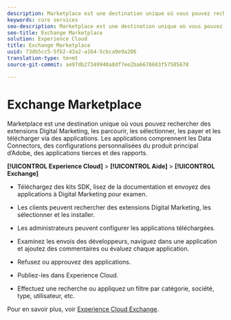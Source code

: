 ```yaml
---
description: Marketplace est une destination unique où vous pouvez rechercher des extensions Digital Marketing, les parcourir, les sélectionner, les payer et les télécharger via des applications. Les applications comprennent les Data Connectors, des configurations personnalisées du produit principal d’Adobe, des applications tierces et des rapports.
keywords: core services
seo-description: Marketplace est une destination unique où vous pouvez rechercher des extensions Digital Marketing, les parcourir, les sélectionner, les payer et les télécharger via des applications. Les applications comprennent les Data Connectors, des configurations personnalisées du produit principal d’Adobe, des applications tierces et des rapports.
seo-title: Exchange Marketplace
solution: Experience Cloud
title: Exchange Marketplace
uuid: 73db5cc5-5fb2-43a2-a164-5cbca9e9a206
translation-type: tm+mt
source-git-commit: ae97db27349940a8df7ee2ba6678683f57585678

---
```



# Exchange Marketplace

Marketplace est une destination unique où vous pouvez rechercher des extensions Digital Marketing, les parcourir, les sélectionner, les payer et les télécharger via des applications. Les applications comprennent les Data Connectors, des configurations personnalisées du produit principal d’Adobe, des applications tierces et des rapports.

**[!UICONTROL Experience Cloud]** &gt; **[!UICONTROL Aide]** &gt; **[!UICONTROL Exchange]**

<!-- <p>https://wiki.corp.adobe.com/display/marketingcloud/Marketing+Cloud+Exchange </p> 
<p>https://wiki.corp.adobe.com/display/marketingcloud/Marketplace+Implementation#MarketplaceImplementation-Anonymousvsauthenticatedexperience </p> -->

* Téléchargez des kits SDK, lisez de la documentation et envoyez des applications à Digital Marketing pour examen.

* Les clients peuvent rechercher des extensions Digital Marketing, les sélectionner et les installer.

* Les administrateurs peuvent configurer les applications téléchargées.

* Examinez les envois des développeurs, naviguez dans une application et ajoutez des commentaires ou évaluez chaque application.

* Refusez ou approuvez des applications.

* Publiez-les dans Experience Cloud.

* Effectuez une recherche ou appliquez un filtre par catégorie, société, type, utilisateur, etc.

Pour en savoir plus, voir [Experience Cloud Exchange](https://exchange.adobe.com/experiencecloud.html).
